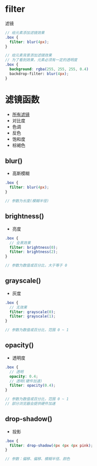 # filter

滤镜

```scss
// 给元素添加滤镜效果
.box {
  filter: blur(4px);
}

// 给元素背景添加滤镜效果
// 为了看到效果，元素必须有一定的透明度
.box {
  background: rgba(255, 255, 255, 0.4)
  backdrop-filter: blur(4px);
}
```

# 滤镜函数

- [所有滤镜](https://developer.mozilla.org/zh-CN/docs/Web/CSS/filter-function)
- 对比度
- 色调
- 反色
- 饱和度
- 棕褐色

## blur()

- 高斯模糊

```scss
.box {
  filter: blur(4px);
}

// 参数为长度(模糊半径)
```

## brightness()

- 亮度

```scss
.box {
  // 全黑效果
  filter: brightness(0);
  filter: brightness(2);
}

// 参数为数值或百分比，大于等于 0
```

## grayscale()

- 灰度

```scss
.box {
  // 无效果
  filter: grayscale(0);
  filter: grayscale(1);
}

// 参数为数值或百分比，范围 0 ~ 1
```

## opacity()

- 透明度

```scss
.box {
  // 透明
  opacity: 0.4;
  // 透明(硬件加速)
  filter: opacity(0.4);
}

// 参数为数值或百分比，范围 0 ~ 1
// 部分浏览器会提供硬件加速
```

## drop-shadow()

- 投影

```scss
.box {
  filter: drop-shadow(4px 4px 4px pink);
}

// 参数：偏移、偏移、模糊半径、颜色
```
